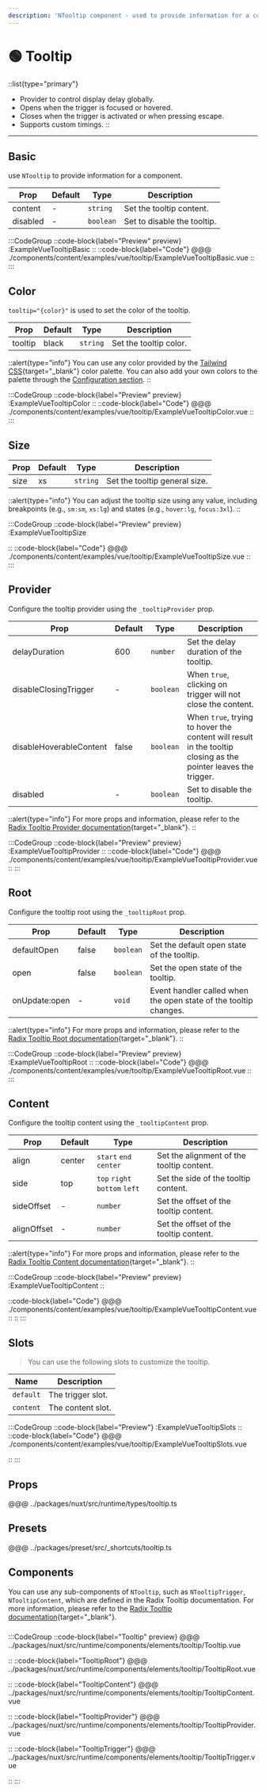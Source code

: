 ```yaml
---
description: 'NTooltip component - used to provide information for a component.'
---
```


# 🟢 Tooltip

::list{type="primary"}
- Provider to control display delay globally.
- Opens when the trigger is focused or hovered.
- Closes when the trigger is activated or when pressing escape.
- Supports custom timings.
::

---

## Basic

use `NTooltip` to provide information for a component.

| Prop       | Default | Type      | Description                 |
| ---------- | ------- | --------- | --------------------------- |
| content    | -       | `string`  | Set the tooltip content.    |
| disabled   | -       | `boolean` | Set to disable the tooltip. |

:::CodeGroup
::code-block{label="Preview" preview}
  :ExampleVueTooltipBasic
::
::code-block{label="Code"}
@@@ ./components/content/examples/vue/tooltip/ExampleVueTooltipBasic.vue
::
:::

## Color

`tooltip="{color}"` is used to set the color of the tooltip.

| Prop      | Default | Type      | Description            |
| --------- | ------- | --------- | ---------------------- |
| tooltip   | black | `string`  | Set the tooltip color. |

::alert{type="info"}
You can use any color provided by the [Tailwind CSS](https://tailwindcss.com/docs/customizing-colors){target="_blank"} color palette. You can also add your own colors to the palette through the [Configuration section](/getting-started/configuration).
::

:::CodeGroup
::code-block{label="Preview" preview}
:ExampleVueTooltipColor
::
::code-block{label="Code"}
@@@ ./components/content/examples/vue/tooltip/ExampleVueTooltipColor.vue
::
:::

## Size

| Prop   | Default | Type      | Description                   |
| ------ | ------- | --------- | ----------------------------- |
| size   | xs   | `string`  | Set the tooltip general size. |

::alert{type="info"}
You can adjust the tooltip size using any value, including breakpoints (e.g., `sm:sm`, `xs:lg`) and states (e.g., `hover:lg`, `focus:3xl`).
::

:::CodeGroup
::code-block{label="Preview" preview}
:ExampleVueTooltipSize

::
::code-block{label="Code"}
@@@ ./components/content/examples/vue/tooltip/ExampleVueTooltipSize.vue
::
:::

## Provider

Configure the tooltip provider using the `_tooltipProvider` prop.

| Prop                      | Default | Type      | Description                                                                                                    |
| ------------------------- | ------- | --------- | -------------------------------------------------------------------------------------------------------------- |
| delayDuration           | 600     | `number`  | Set the delay duration of the tooltip.                                                                         |
| disableClosingTrigger   | -       | `boolean` | When `true`, clicking on trigger will not close the content.                                                   |
| disableHoverableContent | false   | `boolean` | When `true`, trying to hover the content will result in the tooltip closing as the pointer leaves the trigger. |
| disabled                | -       | `boolean` | Set to disable the tooltip.                                                                                    |

::alert{type="info"}
For more props and information, please refer to the [Radix Tooltip Provider documentation](https://www.radix-vue.com/components/provider){target="_blank"}.
::

:::CodeGroup
::code-block{label="Preview" preview}
:ExampleVueTooltipProvider
::
::code-block{label="Code"}
@@@ ./components/content/examples/vue/tooltip/ExampleVueTooltipProvider.vue
::
:::

## Root

Configure the tooltip root using the `_tooltipRoot` prop.

| Prop            | Default | Type      | Description                                                      |
| --------------- | ------- | --------- | ---------------------------------------------------------------- |
| defaultOpen   | false | `boolean` | Set the default open state of the tooltip.                       |
| open          | false | `boolean` | Set the open state of the tooltip.                               |
| onUpdate:open | -       | `void`    | Event handler called when the open state of the tooltip changes. |

::alert{type="info"}
For more props and information, please refer to the [Radix Tooltip Root documentation](https://www.radix-vue.com/components/root){target="_blank"}.
::

:::CodeGroup
::code-block{label="Preview" preview}
:ExampleVueTooltipRoot
::
::code-block{label="Code"}
@@@ ./components/content/examples/vue/tooltip/ExampleVueTooltipRoot.vue
::
:::

## Content

Configure the tooltip content using the `_tooltipContent` prop. 

| Prop        | Default | Type                          | Description                               |
| ----------- | ------- | ----------------------------- | ----------------------------------------- |
| align       | center  | `start` `end` `center`        | Set the alignment of the tooltip content. |
| side        | top     | `top` `right` `bottom` `left` | Set the side of the tooltip content.      |
| sideOffset  | -       | `number`                      | Set the offset of the tooltip content.    |
| alignOffset | -       | `number`                      | Set the offset of the tooltip content.    |

::alert{type="info"}
For more props and information, please refer to the [Radix Tooltip Content documentation](https://www.radix-vue.com/components/tooltip){target="_blank"}.
::

:::CodeGroup
::code-block{label="Preview" preview}
:ExampleVueTooltipContent
::

::code-block{label="Code"}
@@@ ./components/content/examples/vue/tooltip/ExampleVueTooltipContent.vue
::
::
:::

## Slots

> You can use the following slots to customize the tooltip.

| Name      | Description       |
| --------- | ----------------- |
| `default` | The trigger slot. |
| `content` | The content slot. |

:::CodeGroup
::code-block{label="Preview"}
:ExampleVueTooltipSlots
::
::code-block{label="Code"}
@@@ ./components/content/examples/vue/tooltip/ExampleVueTooltipSlots.vue

::
:::

## Props

@@@ ../packages/nuxt/src/runtime/types/tooltip.ts

## Presets
@@@ ../packages/preset/src/_shortcuts/tooltip.ts

## Components

You can use any sub-components of `NTooltip`, such as `NTooltipTrigger`, `NTooltipContent`, which are defined in the Radix Tooltip documentation. For more information, please refer to the [Radix Tooltip documentation](https://www.radix-vue.com/components/tooltip){target="_blank"}.

### 

:::CodeGroup
::code-block{label="Tooltip" preview}
@@@ ../packages/nuxt/src/runtime/components/elements/tooltip/Tooltip.vue

::
::code-block{label="TooltipRoot"}
@@@ ../packages/nuxt/src/runtime/components/elements/tooltip/TooltipRoot.vue

::
::code-block{label="TooltipContent"}
@@@ ../packages/nuxt/src/runtime/components/elements/tooltip/TooltipContent.vue

::
::code-block{label="TooltipProvider"}
@@@ ../packages/nuxt/src/runtime/components/elements/tooltip/TooltipProvider.vue

::
::code-block{label="TooltipTrigger"}
@@@ ../packages/nuxt/src/runtime/components/elements/tooltip/TooltipTrigger.vue

::
:::
